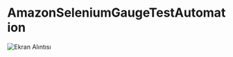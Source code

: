 # AmazonSeleniumGaugeTestAutomation

![Ekran Alıntısı](https://user-images.githubusercontent.com/110721253/191430434-c3446259-ef4c-4f04-85f6-4c10475756f1.PNG)
